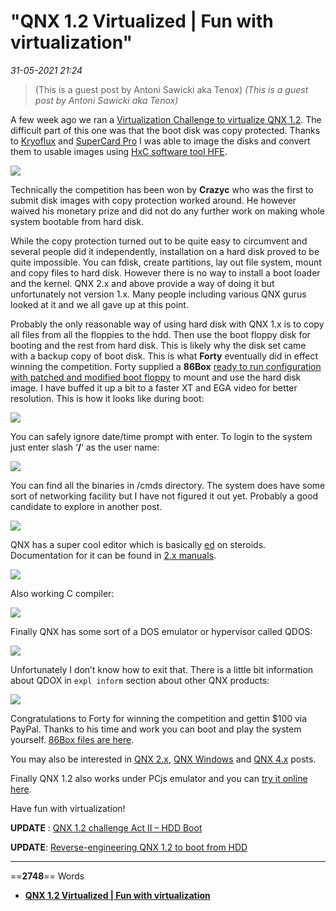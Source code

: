 # "QNX 1.2 Virtualized | Fun with virtualization"

*31-05-2021 21:24* 

> (This is a guest post by Antoni Sawicki aka Tenox)
*(This is a guest post by Antoni Sawicki aka Tenox)*

A few week ago we ran a [Virtualization Challenge to virtualize QNX 1.2](https://virtuallyfun.com/wordpress/2020/10/13/virtualization-challenge-iv-qnx-1-2/). The difficult part of this one was that the boot disk was copy protected. Thanks to [Kryoflux](https://www.kryoflux.com/) and [SuperCard Pro](https://www.cbmstuff.com/proddetail.php?prod=SCP) I was able to image the disks and convert them to usable images using [HxC software tool HFE](http://hxc2001.free.fr/floppy_drive_emulator/index.html#download).

[![](https://virtuallyfun.com/wordpress/wp-content/uploads/2020/12/floppies-768x1024.jpg)](https://virtuallyfun.com/wordpress/wp-content/uploads/2020/12/floppies.jpg)

Technically the competition has been won by **Crazyc** who was the first to submit disk images with copy protection worked around. He however waived his monetary prize and did not do any further work on making whole system bootable from hard disk.

While the copy protection turned out to be quite easy to circumvent and several people did it independently, installation on a hard disk proved to be quite impossible. You can fdisk, create partitions, lay out file system, mount and copy files to hard disk. However there is no way to install a boot loader and the kernel. QNX 2.x and above provide a way of doing it but unfortunately not version 1.x. Many people including various QNX gurus looked at it and we all gave up at this point.

Probably the only reasonable way of using hard disk with QNX 1.x is to copy all files from all the floppies to the hdd. Then use the boot floppy disk for booting and the rest from hard disk. This is likely why the disk set came with a backup copy of boot disk. This is what **Forty** eventually did in effect winning the competition. Forty supplied a **86Box** [ready to run configuration with patched and modified boot floppy](http://tenox.pdp-11.ru/qnx/qnx1/QNX_1.2_Hard_Drive.zip) to mount and use the hard disk image. I have buffed it up a bit to a faster XT and EGA video for better resolution. This is how it looks like during boot:

[![](https://virtuallyfun.com/wordpress/wp-content/uploads/2020/12/qnx12-boot.png)](https://virtuallyfun.com/wordpress/wp-content/uploads/2020/12/qnx12-boot.png)

You can safely ignore date/time prompt with enter. To login to the system just enter slash ‘**/**‘ as the user name:

[![](https://virtuallyfun.com/wordpress/wp-content/uploads/2020/12/qnx12-login-1.png)](https://virtuallyfun.com/wordpress/wp-content/uploads/2020/12/qnx12-login-1.png)

You can find all the binaries in /cmds directory. The system does have some sort of networking facility but I have not figured it out yet. Probably a good candidate to explore in another post.

[![](https://virtuallyfun.com/wordpress/wp-content/uploads/2020/12/qnx12-net.png)](https://virtuallyfun.com/wordpress/wp-content/uploads/2020/12/qnx12-net.png)

QNX has a super cool editor which is basically [ed](https://en.wikipedia.org/wiki/Ed_(text_editor)) on steroids. Documentation for it can be found in [2.x manuals](http://tenox.pdp-11.ru/qnx/qnx2/Documentation/QNX_v21_Full_Screen_Editor.pdf).

[![](https://virtuallyfun.com/wordpress/wp-content/uploads/2020/12/qnx12-ed.png)](https://virtuallyfun.com/wordpress/wp-content/uploads/2020/12/qnx12-ed.png)

Also working C compiler:

![](https://virtuallyfun.com/wordpress/wp-content/uploads/2020/12/qnx12-cc.png)

Finally QNX has some sort of a DOS emulator or hypervisor called QDOS:

![](https://virtuallyfun.com/wordpress/wp-content/uploads/2020/12/qnx12-dos.png)

Unfortunately I don’t know how to exit that. There is a little bit information about QDOX in `expl inform` section about other QNX products:

![](https://virtuallyfun.com/wordpress/wp-content/uploads/2020/12/qnx12-expl.png)

Congratulations to Forty for winning the competition and gettin $100 via PayPal. Thanks to his time and work you can boot and play the system yourself. [86Box files are here](http://tenox.pdp-11.ru/qnx/qnx1/qnx12-86Box.rar).

You may also be interested in [QNX 2.x](https://virtuallyfun.com/wordpress/2013/03/20/fun-with-virtualizing-qnx-2/), [QNX Windows](https://virtuallyfun.com/wordpress/2013/03/22/the-shape-of-things-to-come/) and [QNX 4.x](https://virtuallyfun.com/wordpress/2013/01/21/fun-with-qnx-4-networking-under-vmware/) posts.

Finally QNX 1.2 also works under PCjs emulator and you can [try it online here](https://www.pcjs.org/software/pcx86/sys/unix/qnx/1.2/).

Have fun with virtualization!

**UPDATE** : [QNX 1.2 challenge Act II – HDD Boot](https://virtuallyfun.com/wordpress/2020/12/13/virtualization-challenge-iv-act-ii-qnx-1-2-hdd-boot/)

**UPDATE**: [Reverse-engineering QNX 1.2 to boot from HDD](https://virtuallyfun.com/wordpress/2021/02/13/reverse-engineering-qnx-1-2-to-boot-from-hdd/)
***

==**2748**== Words

- **[QNX 1.2 Virtualized | Fun with virtualization](https://virtuallyfun.com/wordpress/2020/12/03/qnx-1-2-virtualized/)**